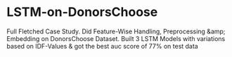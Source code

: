 # LSTM-on-DonorsChoose
Full Fletched Case Study. Did Feature-Wise Handling, Preprocessing \&amp; Embedding on DonorsChoose Dataset. Built 3 LSTM Models with variations based on IDF-Values &amp; got the best auc score of 77% on test data
